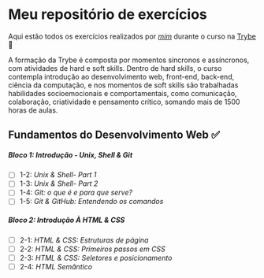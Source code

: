# Meu repositório de exercícios

Aqui estão todos os exercícios realizados por _[mim](www.linkedin.com/in/laís-de-lima-arantes)_ durante o curso na [Trybe](https://www.betrybe.com/) :rocket:

   A formação da Trybe é composta por momentos síncronos e assíncronos, com atividades de hard e soft skills. Dentro de hard skills, o curso contempla introdução ao desenvolvimento web, front-end, back-end, ciência da computação, e nos momentos de soft skills são trabalhadas habilidades socioemocionais e comportamentais, como comunicação, colaboração, criatividade e pensamento crítico, somando mais de 1500 horas de aulas.

## Fundamentos do Desenvolvimento Web :white_check_mark:

##### Bloco 1: Introdução - Unix, Shell & Git

- [ ] 1-2: _Unix & Shell- Part 1_
- [ ] 1-3: _Unix & Shell- Part 2_
- [ ] 1-4: _Git: o que é e para que serve?_
- [ ] 1-5: _Git & GitHub: Entendendo os comandos_

##### Bloco 2: Introdução À HTML & CSS

- [ ] 2-1: _HTML & CSS: Estruturas de página_
- [ ] 2-2: _HTML & CSS: Primeiros passos em CSS_
- [ ] 2-3: _HTML & CSS: Seletores e posicionamento_   
- [ ] 2-4: _HTML Semântico_
